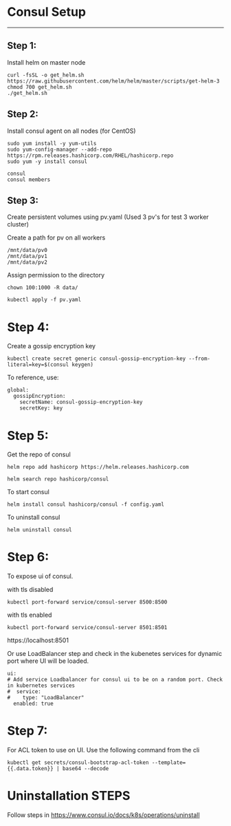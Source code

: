# Consul Setup
--------------------
## Step 1:
Install helm on master node

```
curl -fsSL -o get_helm.sh https://raw.githubusercontent.com/helm/helm/master/scripts/get-helm-3
chmod 700 get_helm.sh
./get_helm.sh
```

## Step 2:
Install consul agent on all nodes (for CentOS) 
```
sudo yum install -y yum-utils
sudo yum-config-manager --add-repo https://rpm.releases.hashicorp.com/RHEL/hashicorp.repo
sudo yum -y install consul
```
```
consul
consul members
```


## Step 3:
Create persistent volumes using pv.yaml (Used 3 pv's for test 3 worker cluster)

Create a path for pv on all workers 

```
/mnt/data/pv0
/mnt/data/pv1
/mnt/data/pv2
```
Assign permission to the directory
```
chown 100:1000 -R data/
```
```
kubectl apply -f pv.yaml
```

# Step 4:
Create a gossip encryption key

```
kubectl create secret generic consul-gossip-encryption-key --from-literal=key=$(consul keygen)
```
To reference, use:
```
global:
  gossipEncryption:
    secretName: consul-gossip-encryption-key
    secretKey: key
```
# Step 5:
Get the repo of consul 

```
helm repo add hashicorp https://helm.releases.hashicorp.com
```
```
helm search repo hashicorp/consul
```
To start consul 
```
helm install consul hashicorp/consul -f config.yaml
```
To uninstall consul 
```
helm uninstall consul
```
# Step 6:
To expose ui of consul. 

with tls disabled
```
kubectl port-forward service/consul-server 8500:8500
```
with tls enabled
```
kubectl port-forward service/consul-server 8501:8501
```
https://localhost:8501

Or use LoadBalancer step and check in the kubenetes services for dynamic port where UI will be loaded.
```
ui:
# Add service Loadbalancer for consul ui to be on a random port. Check in kubernetes services
#  service:
#    type: "LoadBalancer"
  enabled: true
```
# Step 7:

For ACL token to use on UI. Use the following command from the cli
```
kubectl get secrets/consul-bootstrap-acl-token --template={{.data.token}} | base64 --decode
```
# Uninstallation STEPS
Follow steps in https://www.consul.io/docs/k8s/operations/uninstall
